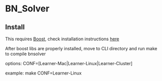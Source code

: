 # BN_Solver

## Install

This requires [Boost](http://www.boost.org), check installation instructions [here](https://bitbucket.org/bmmalone/urlearning-cpp-hg)

After boost libs are properly installed, move to CLI directory and run make to compile bnsolver

options:
	CONF=[Learner-Mac|Learner-Linux|Learner-Cluster]

example:
	make CONF=Learner-Linux

